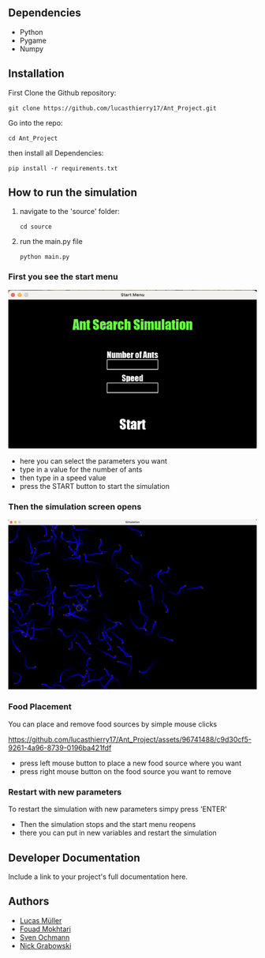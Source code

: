 ## Dependencies

 - Python
 - Pygame
 - Numpy

## Installation
First Clone the Github repository:
```
git clone https://github.com/lucasthierry17/Ant_Project.git
```
Go into the repo:
```
cd Ant_Project
```
then install all Dependencies:
```
pip install -r requirements.txt
```

## How to run the simulation
1. navigate to the 'source' folder:
   ```console
   cd source
   ```
2. run the main.py file
   ```console
   python main.py
   ```
### First you see the start menu
![Screenshot](start_screen.png)
- here you can select the parameters you want
- type in a value for the number of ants
- then type in a speed value
- press the START button to start the simulation

### Then the simulation screen opens
![Screenshot](simulation_screen.png)

### Food Placement
You can place and remove food sources by simple mouse clicks

https://github.com/lucasthierry17/Ant_Project/assets/96741488/c9d30cf5-9261-4a96-8739-0196ba421fdf
- press left mouse button to place a new food source where you want
- press right mouse button on the food source you want to remove

### Restart with new parameters
To restart the simulation with new parameters simpy press 'ENTER'

- Then the simulation stops and the start menu reopens
- there you can put in new variables and restart the simulation

## Developer Documentation

Include a link to your project's full documentation here.

## Authors

- [Lucas Müller](https://github.com/LucasThierry17)
- [Fouad Mokhtari](https://github.com/Fouad1806)
- [Sven Ochmann](https://github.com/svenatgithub)
- [Nick Grabowski](https://github.com/nickno7)


